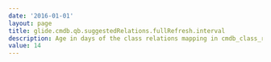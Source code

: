 ```yaml
---
date: '2016-01-01'
layout: page
title: glide.cmdb.qb.suggestedRelations.fullRefresh.interval
description: Age in days of the class relations mapping in cmdb_class_relationships used for QueryBuilder that will trigger a full refresh of the mapping
value: 14 
---
```

